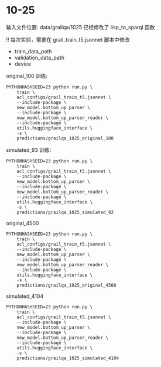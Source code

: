 # 10-25
输入文件位置: data/grailqa/1025
已经修改了 lisp_to_sparql 函数

!! 每次实验，需要在 grail_train_t5.jsonnet 脚本中修改
- train_data_path
- validation_data_path
- device

original_100
训练: 
```shell
PYTHONHASHSEED=23 python run.py \
    train \
    acl_configs/grail_train_t5.jsonnet \
    --include-package \
    new_model.bottom_up_parser \
    --include-package \
    new_model.bottom_up_parser_reader \
    --include-package \
    utils.huggingface_interface \
    -s \
    predictions/grailqa_1025_original_100
```

simulated_93
训练: 
```shell
PYTHONHASHSEED=23 python run.py \
    train \
    acl_configs/grail_train_t5.jsonnet \
    --include-package \
    new_model.bottom_up_parser \
    --include-package \
    new_model.bottom_up_parser_reader \
    --include-package \
    utils.huggingface_interface \
    -s \
    predictions/grailqa_1025_simulated_93
```

original_4500
```shell
PYTHONHASHSEED=23 python run.py \
    train \
    acl_configs/grail_train_t5.jsonnet \
    --include-package \
    new_model.bottom_up_parser \
    --include-package \
    new_model.bottom_up_parser_reader \
    --include-package \
    utils.huggingface_interface \
    -s \
    predictions/grailqa_1025_original_4500
```

simulated_4104
```shell
PYTHONHASHSEED=23 python run.py \
    train \
    acl_configs/grail_train_t5.jsonnet \
    --include-package \
    new_model.bottom_up_parser \
    --include-package \
    new_model.bottom_up_parser_reader \
    --include-package \
    utils.huggingface_interface \
    -s \
    predictions/grailqa_1025_simulated_4104
```

